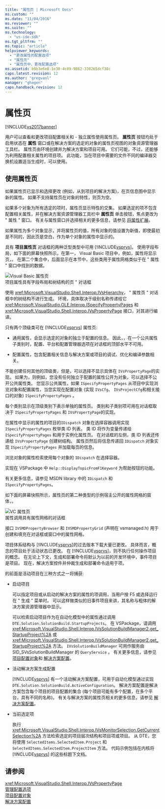 ```yaml
---
title: "属性页 | Microsoft Docs"
ms.custom: ""
ms.date: "11/04/2016"
ms.reviewer: ""
ms.suite: ""
ms.technology: 
  - "vs-ide-sdk"
ms.tgt_pltfrm: ""
ms.topic: "article"
helpviewer_keywords: 
  - "更改属性的配置选项"
  - "属性页"
  - "属性页中，更改配置选项"
ms.assetid: b9b3e6e8-1e30-4c89-9862-330265dcf38c
caps.latest.revision: 12
ms.author: "gregvanl"
manager: "ghogen"
caps.handback.revision: 12
---
```

# 属性页
[!INCLUDE[vs2017banner](../../code-quality/includes/vs2017banner.md)]

用户可以查看和更改项目配置相关和 \- 独立属性使用属性页。  **属性页** 按钮均处于启用状态在 **属性** 窗口或在解决方案的选定的对象的属性页视图的对象资源管理器工具栏。  属性页由环境创建并为解决方案和项目可用。  它们可能，不过，还能够为利用配置相关属性的项目项。  此功能，当在项目中需要的文件不同的编译器交换机设置适当生成时，可以使用。  
  
## 使用属性页  
 如果属性页已显示和选择更改 \(例如，从到项目的解决方案\)，在页信息图中显示新的属性。  如果不支持属性页在对象的特性，则页为空。  
  
 如果多个对象为所有选定的项时，属性页显示特性的交集。  如果选定的项不包含配置相关属性，并在解决方案资源管理器工具栏中 **属性页** 单击按钮，焦点更改为 " 属性 " 窗口。  有关与属性窗口并选择相关的更多信息，请参见 [将属性扩展](../../extensibility/internals/extending-properties.md)。  
  
 如果属性为多个对象显示，并将属性页的值，所有对象的值设置为新值，即使最初是不同的，因此页是空白，作为单个对象的属性中显示的。  
  
 具有 **项目属性页** 对话框的两种泛型类型中可用 [!INCLUDE[vsprvs](../../code-quality/includes/vsprvs_md.md)]。  使用字段布局，如下面的屏幕快照所示，在第一， Visual Basic 项目中，例如，属性将显示页，。  在第二个集合中，后面显示在本节中，这些类用于属性网格类似于在 " 属性 " 窗口中找到的数据。  
  
 ![Visual Basic 属性页](~/docs/extensibility/internals/media/vsvbproppages.gif "vsVBPropPages")  
项目属性具有字段布局和树结构的页 " 对话框  
  
 使用 <xref:Microsoft.VisualStudio.Shell.Interop.IVsHierarchy>， " 属性页 " 对话框中的树结构不进行生成。  环境，具体取决于级别名称传递给它 <xref:Microsoft.VisualStudio.OLE.Interop.ISpecifyPropertyPages> 和 <xref:Microsoft.VisualStudio.Shell.Interop.IVsPropertyPage> 接口，对其进行编译。  
  
 只有两个顶级类可在 [!INCLUDE[vsprvs](../../code-quality/includes/vsprvs_md.md)] 属性页:  
  
-   通用属性，会显示选定的对象的独立于配置的信息。  因此，，在一个公共属性子类别时，配置、平台和配置管理器选项在对话框的顶部水平不可用。  
  
-   配置属性，包含配置相关信息与解决方案或项目的调试、优化和编译参数相关。  
  
 不能创建任何其他的顶级类，但是，可以选择不显示具体在 `IVsPropertyPage`的实现。  如果为，则例如，您没有任何独立于配置的属性公开为对象，可以选择不公开公共属性类。  您显示公共属性，如果 `ISpecifyPropertyPages` 从项目中实现浏览对象和配置属性，当您实现在配置对象 \(实现 `IVsCfg`、 `IVsProjectCfg`和相关接口的对象\) `ISpecifyPropertyPages` 。  
  
 每个类别显示在顶级类别下表示单独的属性页。  类别和子类别项可用在对话框取决于 `ISpecifyPropertyPages` 和 `IVsPropertyPage`的实现。  
  
 在属性中显示的属性的项目的`IDispatch` 对象在选择容器调用实现 `ISpecifyPropertyPages` 枚举类 ID 列表。  类 ID 将作为变量传递给 `ISpecifyPropertyPages` 和用于实例化属性页。  在对话框的左侧，类 ID 列表还传递给 `IVsPropertyPage` 创建树结构。  属性页然后将信息传递回 `IDispatch` 对象实现 `ISpecifyPropertyPages` 并加载每页的信息。  
  
 浏览对象的属性检索使用每个对象的 `IDispatch` 在选择容器。  
  
 实现在 VSPackage 中 `Help::DisplayTopicFromF1Keyword` 为帮助按钮的功能。  
  
 有关更多信息，请参见 MSDN library 中的 `IDispatch` 和 `ISpecifyPropertyPages`。  
  
 如下面的屏幕快照所示，属性页的第二种类型的示例宿主公开的属性网格的窗体，。  
  
 ![VC 属性页](~/docs/extensibility/internals/media/vsvcproppages.gif "vsVCPropPages")  
属性调用具有属性网格的对话框  
  
 接口 `IVSMDPropertyBrowser` 和 `IVSMDPropertyGrid` \(声明在 vsmanaged.h\) 用于创建和填充在对话框或窗口中的属性网格。  
  
 项目体系结构与 [!INCLUDE[vsprvs](../../code-quality/includes/vsprvs_md.md)]的过去版本下载大量已更改。  具体而言，概念的项目处于活动状态已更改。  在 [!INCLUDE[vsprvs](../../code-quality/includes/vsprvs_md.md)]，则不执行任何操作项目的概念。  在无论上下文，生成和部署命令将默认为以前的开发环境中，事件项目是项目。  现在，解决方案控件并仲裁生成和部署命令适用于项。  
  
 的前面是活动项目在三种方式之一将捕获:  
  
-   启动项目  
  
     可以指定项目或从启动的解决方案的属性的项调用，当用户按 F5 或选择运行在 " 生成 " 菜单时。  可以这样做类似的旧事件项目来讲，其名称与粗体的解决方案资源管理器中显示。  
  
     可以检索启动项目作为在自动化模型中的属性通过调用 `DTE.Solution.SolutionBuild.StartupProjects`。  在 VSPackage，请调用 <xref:Microsoft.VisualStudio.Shell.Interop.IVsSolutionBuildManager2.get_StartupProject%2A> 或 <xref:Microsoft.VisualStudio.Shell.Interop.IVsSolutionBuildManager2.get_StartupProject%2A> 方法。  `IVsSolutionBuildManager` 可用作服务由 SID\_SVsSolutionBuildManager 的 `QueryService` 。  有关更多信息，请参见[项目配置对象](../../extensibility/internals/project-configuration-object.md)和 [解决方案配置](../../extensibility/internals/solution-configuration.md)。  
  
-   活动解决方案生成配置  
  
     [!INCLUDE[vsprvs](../../code-quality/includes/vsprvs_md.md)] 有一个活动解决方案配置，可用于自动化模型通过实现 `DTE.Solution.SolutionBuild.ActiveConfiguration`。  解决方案配置是解决方案包含每个项目的项目配置的集合 \(每个项目可能有多个配置，在多个平台，具有不同的名称\)。  有关与解决方案的属性页相关的更多信息，请参见 [解决方案配置](../../extensibility/internals/solution-configuration.md)。  
  
-   当前选定项  
  
     执行 <xref:Microsoft.VisualStudio.Shell.Interop.IVsMonitorSelection.GetCurrentSelection%2A> 方法检索选定的项目层次结构和项目项或项目。  从 DTE，您将使用 `SelectedItems.SelectedItem.Project` 和 `SelectedItems.SelectedItem.ProjectItem` 方法。  代码示例包括在内核将 [!INCLUDE[vsprvs](../../code-quality/includes/vsprvs_md.md)] 的这些标题下文档。  
  
## 请参阅  
 <xref:Microsoft.VisualStudio.Shell.Interop.IVsPropertyPage>   
 [管理配置选项](../../extensibility/internals/managing-configuration-options.md)   
 [项目配置对象](../../extensibility/internals/project-configuration-object.md)   
 [解决方案配置](../../extensibility/internals/solution-configuration.md)